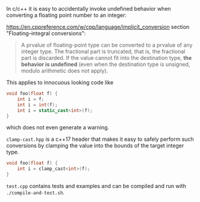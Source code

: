 In c/c++ it is easy to accidentally invoke undefined behavior when converting a floating point number to an integer:

https://en.cppreference.com/w/cpp/language/implicit_conversion section "Floating–integral conversions":
> A prvalue of floating-point type can be converted to a prvalue of any integer type. The fractional part is truncated, that is, the fractional part is discarded. If the value cannot fit into the destination type, **the behavior is undefined** (even when the destination type is unsigned, modulo arithmetic does not apply).


This applies to innocuous looking code like

```c++
void foo(float f) {
    int i = f;
    int i = int(f);
    int i = static_cast<int>(f);
}
```

which does not even generate a warning.

`clamp-cast.hpp` is a c++17 header that makes it easy to safely perform such conversions by clamping the value into the bounds of the target integer type.

```c++
void foo(float f) {
    int i = clamp_cast<int>(f);
}
```

`test.cpp` contains tests and examples and can be compiled and run with `./compile-and-test.sh`.
